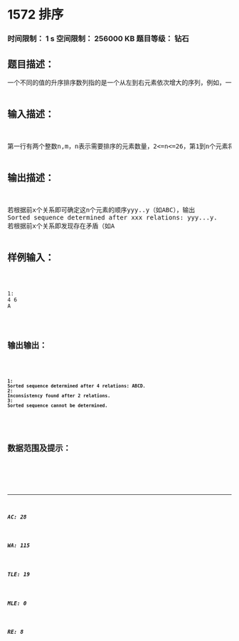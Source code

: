 # 1572 排序   
### 时间限制： 1 s     空间限制： 256000 KB     题目等级： 钻石  
## 题目描述：  

<pre>
一个不同的值的升序排序数列指的是一个从左到右元素依次增大的序列，例如，一个有序的数列A,B,C,D 表示A<B,B<C,C<D。在这道题中，我们将给你一系列形如A<B的关系，并要求你判断是否能够根据这些关系确定这个数列的顺序。
</pre>
  
  
## 输入描述：  

<pre>
第一行有两个整数n,m，n表示需要排序的元素数量，2<=n<=26，第1到n个元素将用大写的A,B,C,D....表示。m表示将给出的形如A<B的关系的数量。
接下来有m行，每行有3个字符，分别为一个大写字母，一个<符号，一个大写字母，表示两个元素之间的关系。
</pre>
  
  
## 输出描述：  

<pre>
若根据前x个关系即可确定这n个元素的顺序yyy..y（如ABC），输出
Sorted sequence determined after xxx relations: yyy...y. 
若根据前x个关系即发现存在矛盾（如A<B,B<C,C<A），输出
Inconsistency found after 2 relations.
若根据这m个关系无法确定这n个元素的顺序，输出
Sorted sequence cannot be determined. 
（提示：确定n个元素的顺序后即可结束程序，可以不用考虑确定顺序之后出现矛盾的情况）
</pre>
  
  
## 样例输入：  

<pre><code>
1:
4 6
A<B
A<C
B<C
C<D
B<D
A<B
 
2:
3 2
A<B
B<A
 
3:
26 1
A<Z
</code></pre>
  
  
## 输出输出：  

<pre><code>

1:
Sorted sequence determined after 4 relations: ABCD.
2:
Inconsistency found after 2 relations.
3:
Sorted sequence cannot be determined.

</code></pre>
  
  
## 数据范围及提示：  

<pre>
</pre>
  
  
***  

##### AC: 28  
##### WA: 115  
##### TLE: 19  
##### MLE: 0  
##### RE: 8  
